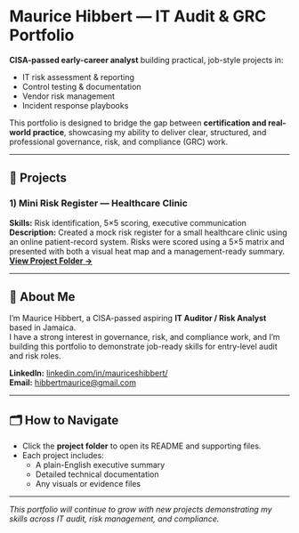 # Maurice Hibbert — IT Audit & GRC Portfolio

**CISA-passed early-career analyst** building practical, job-style projects in:
- IT risk assessment & reporting
- Control testing & documentation
- Vendor risk management
- Incident response playbooks

This portfolio is designed to bridge the gap between **certification and real-world practice**, showcasing my ability to deliver clear, structured, and professional governance, risk, and compliance (GRC) work.

---

## 📂 Projects

### 1) Mini Risk Register — Healthcare Clinic
**Skills:** Risk identification, 5×5 scoring, executive communication  
**Description:** Created a mock risk register for a small healthcare clinic using an online patient-record system. Risks were scored using a 5×5 matrix and presented with both a visual heat map and a management-ready summary.  
[**View Project Folder →**](risk-register)

---

## 👤 About Me
I’m Maurice Hibbert, a CISA-passed aspiring **IT Auditor / Risk Analyst** based in Jamaica.  
I have a strong interest in governance, risk, and compliance work, and I’m building this portfolio to demonstrate job-ready skills for entry-level audit and risk roles.  

**LinkedIn:** [linkedin.com/in/mauriceshibbert/](#)  
**Email:** hibbertmaurice@gmail.com  

---

## 🗂 How to Navigate
- Click the **project folder** to open its README and supporting files.
- Each project includes:
  - A plain-English executive summary
  - Detailed technical documentation
  - Any visuals or evidence files

---

*This portfolio will continue to grow with new projects demonstrating my skills across IT audit, risk management, and compliance.*
